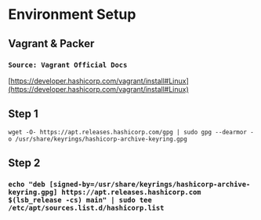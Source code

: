 # Environment Setup

## Vagrant & Packer

### ``Source: Vagrant Official Docs``
[https://developer.hashicorp.com/vagrant/install#Linux](https://developer.hashicorp.com/vagrant/install#Linux)


## Step 1
```wget -O- https://apt.releases.hashicorp.com/gpg | sudo gpg --dearmor -o /usr/share/keyrings/hashicorp-archive-keyring.gpg```

## Step 2
### ``echo "deb [signed-by=/usr/share/keyrings/hashicorp-archive-keyring.gpg] https://apt.releases.hashicorp.com $(lsb_release -cs) main" | sudo tee /etc/apt/sources.list.d/hashicorp.list``

